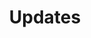 ---
title: Updates
summary: Updates to projects I've been working on
description: Explore projects updates.
---